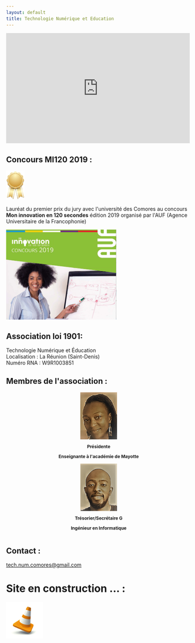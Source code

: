 ```yaml
---
layout: default
title: Technologie Numérique et Education
---
```


<iframe width="500" height="300"  src="https://www.youtube.com/embed/NYQ_1Bn3K4M" frameborder="0" allow="accelerometer; autoplay; encrypted-media; gyroscope; picture-in-picture" allowfullscreen></iframe>


## Concours MI120 2019 :

<img src="local/images/first.png" width="50">

Lauréat du premier prix du jury avec l'université des Comores au concours **Mon innovation en 120 secondes** édition 2019 organisé par l'AUF (Agence Universitaire de la Francophonie)

<img src="local/images/mi120.png" width="300">


## Association loi 1901:

Technologie Numérique et Éducation <br>
Localisation : La Réunion (Saint-Denis) <br>
Numéro RNA : W9R1003851 <br>

## Membres de l'association :

<div class="row">
  <div align="center" class="column">
    <img align="center" src="local/images/na.png" width="100">
    <p align="center" style="font-size:12px"><b>Présidente</b></p>
    <p align="center" style="font-size:12px"><b>Enseignante à l'académie de Mayotte</b></p>
  </div>  
  <div align="center" class="column">
    <img align="center" src="local/images/al.png" width="100">
    <p align="center" style="font-size:12px"><b>Trésorier/Secrétaire G</b></p>
    <p align="center" style="font-size:12px"><b>Ingénieur en Informatique</b></p>
  </div>
</div>

## Contact :

tech.num.comores@gmail.com

# Site en construction ... : <br>

<img src="local/images/plot.jpg" width="100">
